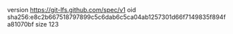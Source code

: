 version https://git-lfs.github.com/spec/v1
oid sha256:e8c2b667518797899c5c6dab6c5ca04ab1257301d66f7149835f894fa81070bf
size 123
